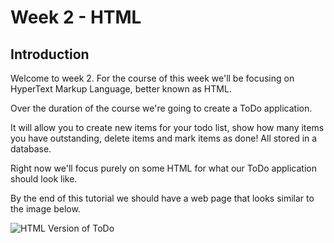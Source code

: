 # Week 2 - HTML

## Introduction

Welcome to week 2. For the course of this week we'll be focusing on HyperText Markup Language, better known as HTML.

Over the duration of the course we're going to create a ToDo application.

It will allow you to create new items for your todo list, show how many items you have outstanding, delete items and mark items as done! All stored in a database.

Right now we'll focus purely on some HTML for what our ToDo application should look like.

By the end of this tutorial we should have a web page that looks similar to the image below.

![HTML Version of ToDo](https://storage.googleapis.com/tech-returners-course/002-html-todoapp.png "HTML Version of ToDo")
